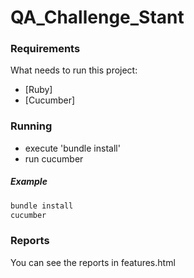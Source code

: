 # QA_Challenge_Stant

### Requirements

What needs to run this project:

* [Ruby]
* [Cucumber]


### Running

* execute 'bundle install'
* run cucumber

##### Example
```bash
bundle install
cucumber
```
### Reports

You can see the reports in features.html
 
